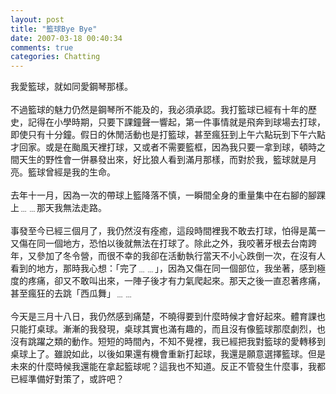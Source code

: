 ```yaml
---
layout: post
title: "籃球Bye Bye"
date: 2007-03-18 00:40:34
comments: true
categories: Chatting
---
```

我愛籃球，就如同愛鋼琴那樣。<br /><br />不過籃球的魅力仍然是鋼琴所不能及的，我必須承認。我打籃球已經有十年的歷史，記得在小學時期，只要下課鐘聲一響起，第一件事情就是飛奔到球場去打球，即使只有十分鐘。假日的休閒活動也是打籃球，甚至瘋狂到上午六點玩到下午六點才回家。或是在颱風天裡打球，又或者不需要籃框，因為我只要一拿到球，頓時之間天生的野性會一併暴發出來，好比狼人看到滿月那樣，而對於我，籃球就是月亮。籃球曾經是我的生命。<br /><br />去年十一月，因為一次的帶球上籃降落不慎，一瞬間全身的重量集中在右腳的腳踝上﹍﹍那天我無法走路。<br /><br />事發至今已經三個月了，我仍然沒有痊癒，這段時間裡我不敢去打球，怕得是萬一又傷在同一個地方，恐怕以後就無法在打球了。除此之外，我咬著牙根去台南跨年，又參加了冬令營，而很不幸的我卻在活動執行當天不小心跌倒一次，在沒有人看到的地方，那時我心想：「完了﹍﹍」，因為又傷在同一個部位，我坐著，感到極度的疼痛，卻又不敢叫出來，一陣子後才有力氣爬起來。那天之後一直忍著疼痛，甚至瘋狂的去跳「西瓜舞」﹍﹍<br /><br />今天是三月十八日，我仍然感到痛楚，不曉得要到什麼時候才會好起來。體育課也只能打桌球。漸漸的我發現，桌球其實也滿有趣的，而且沒有像籃球那麼劇烈，也沒有跳躍之類的動作。短短的時間內，不知不覺裡，我已經把我對籃球的愛轉移到桌球上了。雖說如此，以後如果還有機會重新打起球，我還是願意選擇籃球。但是未來的什麼時候我還能在拿起籃球呢？這我也不知道。反正不管發生什麼事，我都已經準備好對策了，或許吧？<br />
